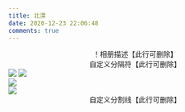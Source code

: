 ```yaml
---
title: 北漂
date: 2020-12-23 22:06:48
comments: true
---
```


<center>！相册描述【此行可删除】</center>
<center>自定义分隔符【此行可删除】</center>
<div class="gallery-page">
	<div class="img-list">
		<div class="img-column">
			<a href="img/【！图片名1】.jpg" target="_Blank"><img src="img/s/【！缩略图文件名1】.jpg"></a>
			<a href="img/【！图片名2】.jpg" target="_Blank"><img src="img/s/【！缩略图文件名2】.jpg"></a>
		</div>
		<div class="img-column">
			<a href="img/sample.jpg" target="_Blank"><img src="img/s/sample.jpg"></a>
		</div>
		<div class="img-column">
			<a href="img/sample.jpg" target="_Blank"><img src="img/s/sample.jpg"></a>
	</div>
</div>
<center>自定义分割线【此行可删除】</center>

